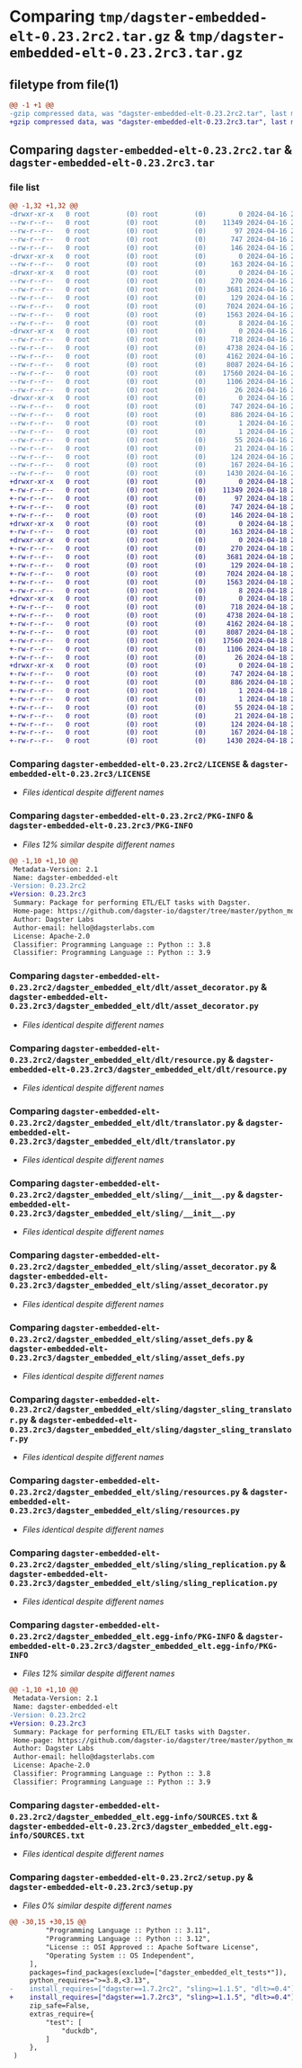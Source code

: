 # Comparing `tmp/dagster-embedded-elt-0.23.2rc2.tar.gz` & `tmp/dagster-embedded-elt-0.23.2rc3.tar.gz`

## filetype from file(1)

```diff
@@ -1 +1 @@
-gzip compressed data, was "dagster-embedded-elt-0.23.2rc2.tar", last modified: Tue Apr 16 20:38:47 2024, max compression
+gzip compressed data, was "dagster-embedded-elt-0.23.2rc3.tar", last modified: Thu Apr 18 21:21:28 2024, max compression
```

## Comparing `dagster-embedded-elt-0.23.2rc2.tar` & `dagster-embedded-elt-0.23.2rc3.tar`

### file list

```diff
@@ -1,32 +1,32 @@
-drwxr-xr-x   0 root         (0) root         (0)        0 2024-04-16 20:38:46.992371 dagster-embedded-elt-0.23.2rc2/
--rw-r--r--   0 root         (0) root         (0)    11349 2024-04-16 20:26:55.000000 dagster-embedded-elt-0.23.2rc2/LICENSE
--rw-r--r--   0 root         (0) root         (0)       97 2024-04-16 20:26:55.000000 dagster-embedded-elt-0.23.2rc2/MANIFEST.in
--rw-r--r--   0 root         (0) root         (0)      747 2024-04-16 20:38:46.992371 dagster-embedded-elt-0.23.2rc2/PKG-INFO
--rw-r--r--   0 root         (0) root         (0)      146 2024-04-16 20:26:55.000000 dagster-embedded-elt-0.23.2rc2/README.md
-drwxr-xr-x   0 root         (0) root         (0)        0 2024-04-16 20:38:46.984371 dagster-embedded-elt-0.23.2rc2/dagster_embedded_elt/
--rw-r--r--   0 root         (0) root         (0)      163 2024-04-16 20:26:55.000000 dagster-embedded-elt-0.23.2rc2/dagster_embedded_elt/__init__.py
-drwxr-xr-x   0 root         (0) root         (0)        0 2024-04-16 20:38:46.988371 dagster-embedded-elt-0.23.2rc2/dagster_embedded_elt/dlt/
--rw-r--r--   0 root         (0) root         (0)      270 2024-04-16 20:26:55.000000 dagster-embedded-elt-0.23.2rc2/dagster_embedded_elt/dlt/__init__.py
--rw-r--r--   0 root         (0) root         (0)     3681 2024-04-16 20:26:55.000000 dagster-embedded-elt-0.23.2rc2/dagster_embedded_elt/dlt/asset_decorator.py
--rw-r--r--   0 root         (0) root         (0)      129 2024-04-16 20:26:55.000000 dagster-embedded-elt-0.23.2rc2/dagster_embedded_elt/dlt/constants.py
--rw-r--r--   0 root         (0) root         (0)     7024 2024-04-16 20:26:55.000000 dagster-embedded-elt-0.23.2rc2/dagster_embedded_elt/dlt/resource.py
--rw-r--r--   0 root         (0) root         (0)     1563 2024-04-16 20:26:55.000000 dagster-embedded-elt-0.23.2rc2/dagster_embedded_elt/dlt/translator.py
--rw-r--r--   0 root         (0) root         (0)        8 2024-04-16 20:26:55.000000 dagster-embedded-elt-0.23.2rc2/dagster_embedded_elt/py.typed
-drwxr-xr-x   0 root         (0) root         (0)        0 2024-04-16 20:38:46.992371 dagster-embedded-elt-0.23.2rc2/dagster_embedded_elt/sling/
--rw-r--r--   0 root         (0) root         (0)      718 2024-04-16 20:26:55.000000 dagster-embedded-elt-0.23.2rc2/dagster_embedded_elt/sling/__init__.py
--rw-r--r--   0 root         (0) root         (0)     4738 2024-04-16 20:26:55.000000 dagster-embedded-elt-0.23.2rc2/dagster_embedded_elt/sling/asset_decorator.py
--rw-r--r--   0 root         (0) root         (0)     4162 2024-04-16 20:26:55.000000 dagster-embedded-elt-0.23.2rc2/dagster_embedded_elt/sling/asset_defs.py
--rw-r--r--   0 root         (0) root         (0)     8087 2024-04-16 20:26:55.000000 dagster-embedded-elt-0.23.2rc2/dagster_embedded_elt/sling/dagster_sling_translator.py
--rw-r--r--   0 root         (0) root         (0)    17560 2024-04-16 20:26:55.000000 dagster-embedded-elt-0.23.2rc2/dagster_embedded_elt/sling/resources.py
--rw-r--r--   0 root         (0) root         (0)     1106 2024-04-16 20:26:55.000000 dagster-embedded-elt-0.23.2rc2/dagster_embedded_elt/sling/sling_replication.py
--rw-r--r--   0 root         (0) root         (0)       26 2024-04-16 20:26:55.000000 dagster-embedded-elt-0.23.2rc2/dagster_embedded_elt/version.py
-drwxr-xr-x   0 root         (0) root         (0)        0 2024-04-16 20:38:46.984371 dagster-embedded-elt-0.23.2rc2/dagster_embedded_elt.egg-info/
--rw-r--r--   0 root         (0) root         (0)      747 2024-04-16 20:38:46.000000 dagster-embedded-elt-0.23.2rc2/dagster_embedded_elt.egg-info/PKG-INFO
--rw-r--r--   0 root         (0) root         (0)      886 2024-04-16 20:38:46.000000 dagster-embedded-elt-0.23.2rc2/dagster_embedded_elt.egg-info/SOURCES.txt
--rw-r--r--   0 root         (0) root         (0)        1 2024-04-16 20:38:46.000000 dagster-embedded-elt-0.23.2rc2/dagster_embedded_elt.egg-info/dependency_links.txt
--rw-r--r--   0 root         (0) root         (0)        1 2024-04-16 20:38:46.000000 dagster-embedded-elt-0.23.2rc2/dagster_embedded_elt.egg-info/not-zip-safe
--rw-r--r--   0 root         (0) root         (0)       55 2024-04-16 20:38:46.000000 dagster-embedded-elt-0.23.2rc2/dagster_embedded_elt.egg-info/requires.txt
--rw-r--r--   0 root         (0) root         (0)       21 2024-04-16 20:38:46.000000 dagster-embedded-elt-0.23.2rc2/dagster_embedded_elt.egg-info/top_level.txt
--rw-r--r--   0 root         (0) root         (0)      124 2024-04-16 20:26:55.000000 dagster-embedded-elt-0.23.2rc2/integration.yaml
--rw-r--r--   0 root         (0) root         (0)      167 2024-04-16 20:38:46.996371 dagster-embedded-elt-0.23.2rc2/setup.cfg
--rw-r--r--   0 root         (0) root         (0)     1430 2024-04-16 20:26:55.000000 dagster-embedded-elt-0.23.2rc2/setup.py
+drwxr-xr-x   0 root         (0) root         (0)        0 2024-04-18 21:21:28.283699 dagster-embedded-elt-0.23.2rc3/
+-rw-r--r--   0 root         (0) root         (0)    11349 2024-04-18 21:10:09.000000 dagster-embedded-elt-0.23.2rc3/LICENSE
+-rw-r--r--   0 root         (0) root         (0)       97 2024-04-18 21:10:09.000000 dagster-embedded-elt-0.23.2rc3/MANIFEST.in
+-rw-r--r--   0 root         (0) root         (0)      747 2024-04-18 21:21:28.283699 dagster-embedded-elt-0.23.2rc3/PKG-INFO
+-rw-r--r--   0 root         (0) root         (0)      146 2024-04-18 21:10:09.000000 dagster-embedded-elt-0.23.2rc3/README.md
+drwxr-xr-x   0 root         (0) root         (0)        0 2024-04-18 21:21:28.271699 dagster-embedded-elt-0.23.2rc3/dagster_embedded_elt/
+-rw-r--r--   0 root         (0) root         (0)      163 2024-04-18 21:10:09.000000 dagster-embedded-elt-0.23.2rc3/dagster_embedded_elt/__init__.py
+drwxr-xr-x   0 root         (0) root         (0)        0 2024-04-18 21:21:28.279699 dagster-embedded-elt-0.23.2rc3/dagster_embedded_elt/dlt/
+-rw-r--r--   0 root         (0) root         (0)      270 2024-04-18 21:10:09.000000 dagster-embedded-elt-0.23.2rc3/dagster_embedded_elt/dlt/__init__.py
+-rw-r--r--   0 root         (0) root         (0)     3681 2024-04-18 21:10:09.000000 dagster-embedded-elt-0.23.2rc3/dagster_embedded_elt/dlt/asset_decorator.py
+-rw-r--r--   0 root         (0) root         (0)      129 2024-04-18 21:10:09.000000 dagster-embedded-elt-0.23.2rc3/dagster_embedded_elt/dlt/constants.py
+-rw-r--r--   0 root         (0) root         (0)     7024 2024-04-18 21:10:09.000000 dagster-embedded-elt-0.23.2rc3/dagster_embedded_elt/dlt/resource.py
+-rw-r--r--   0 root         (0) root         (0)     1563 2024-04-18 21:10:09.000000 dagster-embedded-elt-0.23.2rc3/dagster_embedded_elt/dlt/translator.py
+-rw-r--r--   0 root         (0) root         (0)        8 2024-04-18 21:10:09.000000 dagster-embedded-elt-0.23.2rc3/dagster_embedded_elt/py.typed
+drwxr-xr-x   0 root         (0) root         (0)        0 2024-04-18 21:21:28.283699 dagster-embedded-elt-0.23.2rc3/dagster_embedded_elt/sling/
+-rw-r--r--   0 root         (0) root         (0)      718 2024-04-18 21:10:09.000000 dagster-embedded-elt-0.23.2rc3/dagster_embedded_elt/sling/__init__.py
+-rw-r--r--   0 root         (0) root         (0)     4738 2024-04-18 21:10:09.000000 dagster-embedded-elt-0.23.2rc3/dagster_embedded_elt/sling/asset_decorator.py
+-rw-r--r--   0 root         (0) root         (0)     4162 2024-04-18 21:10:09.000000 dagster-embedded-elt-0.23.2rc3/dagster_embedded_elt/sling/asset_defs.py
+-rw-r--r--   0 root         (0) root         (0)     8087 2024-04-18 21:10:09.000000 dagster-embedded-elt-0.23.2rc3/dagster_embedded_elt/sling/dagster_sling_translator.py
+-rw-r--r--   0 root         (0) root         (0)    17560 2024-04-18 21:10:09.000000 dagster-embedded-elt-0.23.2rc3/dagster_embedded_elt/sling/resources.py
+-rw-r--r--   0 root         (0) root         (0)     1106 2024-04-18 21:10:09.000000 dagster-embedded-elt-0.23.2rc3/dagster_embedded_elt/sling/sling_replication.py
+-rw-r--r--   0 root         (0) root         (0)       26 2024-04-18 21:10:09.000000 dagster-embedded-elt-0.23.2rc3/dagster_embedded_elt/version.py
+drwxr-xr-x   0 root         (0) root         (0)        0 2024-04-18 21:21:28.275699 dagster-embedded-elt-0.23.2rc3/dagster_embedded_elt.egg-info/
+-rw-r--r--   0 root         (0) root         (0)      747 2024-04-18 21:21:28.000000 dagster-embedded-elt-0.23.2rc3/dagster_embedded_elt.egg-info/PKG-INFO
+-rw-r--r--   0 root         (0) root         (0)      886 2024-04-18 21:21:28.000000 dagster-embedded-elt-0.23.2rc3/dagster_embedded_elt.egg-info/SOURCES.txt
+-rw-r--r--   0 root         (0) root         (0)        1 2024-04-18 21:21:28.000000 dagster-embedded-elt-0.23.2rc3/dagster_embedded_elt.egg-info/dependency_links.txt
+-rw-r--r--   0 root         (0) root         (0)        1 2024-04-18 21:21:28.000000 dagster-embedded-elt-0.23.2rc3/dagster_embedded_elt.egg-info/not-zip-safe
+-rw-r--r--   0 root         (0) root         (0)       55 2024-04-18 21:21:28.000000 dagster-embedded-elt-0.23.2rc3/dagster_embedded_elt.egg-info/requires.txt
+-rw-r--r--   0 root         (0) root         (0)       21 2024-04-18 21:21:28.000000 dagster-embedded-elt-0.23.2rc3/dagster_embedded_elt.egg-info/top_level.txt
+-rw-r--r--   0 root         (0) root         (0)      124 2024-04-18 21:10:09.000000 dagster-embedded-elt-0.23.2rc3/integration.yaml
+-rw-r--r--   0 root         (0) root         (0)      167 2024-04-18 21:21:28.287699 dagster-embedded-elt-0.23.2rc3/setup.cfg
+-rw-r--r--   0 root         (0) root         (0)     1430 2024-04-18 21:10:09.000000 dagster-embedded-elt-0.23.2rc3/setup.py
```

### Comparing `dagster-embedded-elt-0.23.2rc2/LICENSE` & `dagster-embedded-elt-0.23.2rc3/LICENSE`

 * *Files identical despite different names*

### Comparing `dagster-embedded-elt-0.23.2rc2/PKG-INFO` & `dagster-embedded-elt-0.23.2rc3/PKG-INFO`

 * *Files 12% similar despite different names*

```diff
@@ -1,10 +1,10 @@
 Metadata-Version: 2.1
 Name: dagster-embedded-elt
-Version: 0.23.2rc2
+Version: 0.23.2rc3
 Summary: Package for performing ETL/ELT tasks with Dagster.
 Home-page: https://github.com/dagster-io/dagster/tree/master/python_modules/libraries/dagster-embedded-elt
 Author: Dagster Labs
 Author-email: hello@dagsterlabs.com
 License: Apache-2.0
 Classifier: Programming Language :: Python :: 3.8
 Classifier: Programming Language :: Python :: 3.9
```

### Comparing `dagster-embedded-elt-0.23.2rc2/dagster_embedded_elt/dlt/asset_decorator.py` & `dagster-embedded-elt-0.23.2rc3/dagster_embedded_elt/dlt/asset_decorator.py`

 * *Files identical despite different names*

### Comparing `dagster-embedded-elt-0.23.2rc2/dagster_embedded_elt/dlt/resource.py` & `dagster-embedded-elt-0.23.2rc3/dagster_embedded_elt/dlt/resource.py`

 * *Files identical despite different names*

### Comparing `dagster-embedded-elt-0.23.2rc2/dagster_embedded_elt/dlt/translator.py` & `dagster-embedded-elt-0.23.2rc3/dagster_embedded_elt/dlt/translator.py`

 * *Files identical despite different names*

### Comparing `dagster-embedded-elt-0.23.2rc2/dagster_embedded_elt/sling/__init__.py` & `dagster-embedded-elt-0.23.2rc3/dagster_embedded_elt/sling/__init__.py`

 * *Files identical despite different names*

### Comparing `dagster-embedded-elt-0.23.2rc2/dagster_embedded_elt/sling/asset_decorator.py` & `dagster-embedded-elt-0.23.2rc3/dagster_embedded_elt/sling/asset_decorator.py`

 * *Files identical despite different names*

### Comparing `dagster-embedded-elt-0.23.2rc2/dagster_embedded_elt/sling/asset_defs.py` & `dagster-embedded-elt-0.23.2rc3/dagster_embedded_elt/sling/asset_defs.py`

 * *Files identical despite different names*

### Comparing `dagster-embedded-elt-0.23.2rc2/dagster_embedded_elt/sling/dagster_sling_translator.py` & `dagster-embedded-elt-0.23.2rc3/dagster_embedded_elt/sling/dagster_sling_translator.py`

 * *Files identical despite different names*

### Comparing `dagster-embedded-elt-0.23.2rc2/dagster_embedded_elt/sling/resources.py` & `dagster-embedded-elt-0.23.2rc3/dagster_embedded_elt/sling/resources.py`

 * *Files identical despite different names*

### Comparing `dagster-embedded-elt-0.23.2rc2/dagster_embedded_elt/sling/sling_replication.py` & `dagster-embedded-elt-0.23.2rc3/dagster_embedded_elt/sling/sling_replication.py`

 * *Files identical despite different names*

### Comparing `dagster-embedded-elt-0.23.2rc2/dagster_embedded_elt.egg-info/PKG-INFO` & `dagster-embedded-elt-0.23.2rc3/dagster_embedded_elt.egg-info/PKG-INFO`

 * *Files 12% similar despite different names*

```diff
@@ -1,10 +1,10 @@
 Metadata-Version: 2.1
 Name: dagster-embedded-elt
-Version: 0.23.2rc2
+Version: 0.23.2rc3
 Summary: Package for performing ETL/ELT tasks with Dagster.
 Home-page: https://github.com/dagster-io/dagster/tree/master/python_modules/libraries/dagster-embedded-elt
 Author: Dagster Labs
 Author-email: hello@dagsterlabs.com
 License: Apache-2.0
 Classifier: Programming Language :: Python :: 3.8
 Classifier: Programming Language :: Python :: 3.9
```

### Comparing `dagster-embedded-elt-0.23.2rc2/dagster_embedded_elt.egg-info/SOURCES.txt` & `dagster-embedded-elt-0.23.2rc3/dagster_embedded_elt.egg-info/SOURCES.txt`

 * *Files identical despite different names*

### Comparing `dagster-embedded-elt-0.23.2rc2/setup.py` & `dagster-embedded-elt-0.23.2rc3/setup.py`

 * *Files 0% similar despite different names*

```diff
@@ -30,15 +30,15 @@
         "Programming Language :: Python :: 3.11",
         "Programming Language :: Python :: 3.12",
         "License :: OSI Approved :: Apache Software License",
         "Operating System :: OS Independent",
     ],
     packages=find_packages(exclude=["dagster_embedded_elt_tests*"]),
     python_requires=">=3.8,<3.13",
-    install_requires=["dagster==1.7.2rc2", "sling>=1.1.5", "dlt>=0.4"],
+    install_requires=["dagster==1.7.2rc3", "sling>=1.1.5", "dlt>=0.4"],
     zip_safe=False,
     extras_require={
         "test": [
             "duckdb",
         ]
     },
 )
```

